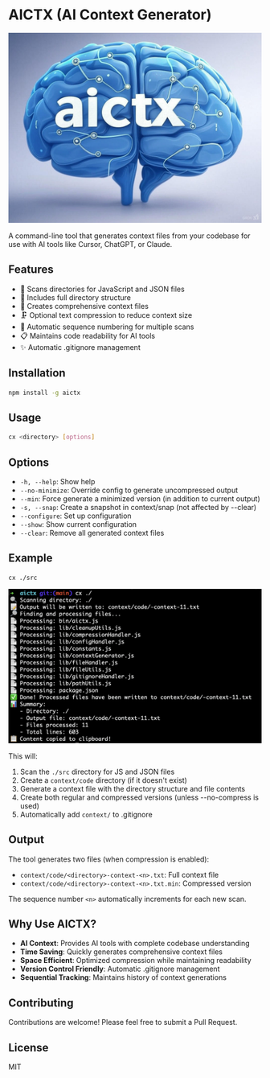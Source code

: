 # AICTX (AI Context Generator)

![AICTX Brain](static/brain.jpg)

A command-line tool that generates context files from your codebase for use with AI tools like Cursor, ChatGPT, or Claude.

## Features

- 📁 Scans directories for JavaScript and JSON files
- 🌳 Includes full directory structure
- 📝 Creates comprehensive context files
- 🗜️ Optional text compression to reduce context size
- 🔄 Automatic sequence numbering for multiple scans
- 📋 Maintains code readability for AI tools
- ✨ Automatic .gitignore management

## Installation

```bash
npm install -g aictx
```

## Usage

```bash
cx <directory> [options]
```

## Options

- `-h, --help`: Show help
- `--no-minimize`: Override config to generate uncompressed output
- `--min`: Force generate a minimized version (in addition to current output)
- `-s, --snap`: Create a snapshot in context/snap (not affected by --clear)
- `--configure`: Set up configuration
- `--show`: Show current configuration
- `--clear`: Remove all generated context files

## Example

```bash
cx ./src
```
![AICTX Brain](static/example.png)

This will:
1. Scan the `./src` directory for JS and JSON files
2. Create a `context/code` directory (if it doesn't exist)
3. Generate a context file with the directory structure and file contents
4. Create both regular and compressed versions (unless --no-compress is used)
5. Automatically add `context/` to .gitignore

## Output

The tool generates two files (when compression is enabled):
- `context/code/<directory>-context-<n>.txt`: Full context file
- `context/code/<directory>-context-<n>.txt.min`: Compressed version

The sequence number `<n>` automatically increments for each new scan.

## Why Use AICTX?

- **AI Context**: Provides AI tools with complete codebase understanding
- **Time Saving**: Quickly generates comprehensive context files
- **Space Efficient**: Optimized compression while maintaining readability
- **Version Control Friendly**: Automatic .gitignore management
- **Sequential Tracking**: Maintains history of context generations

## Contributing

Contributions are welcome! Please feel free to submit a Pull Request.

## License

MIT

